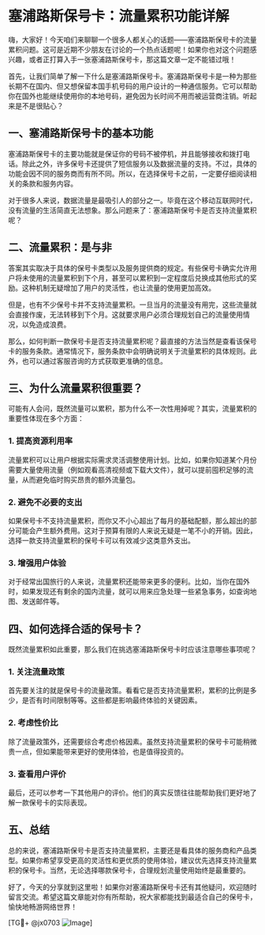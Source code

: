 # 塞浦路斯保号卡：流量累积功能详解

嗨，大家好！今天咱们来聊聊一个很多人都关心的话题——塞浦路斯保号卡的流量累积问题。这可是近期不少朋友在讨论的一个热点话题呢！如果你也对这个问题感兴趣，或者正打算入手一张塞浦路斯保号卡，那这篇文章一定不能错过哦！

首先，让我们简单了解一下什么是塞浦路斯保号卡。塞浦路斯保号卡是一种为那些长期不在国内、但又想保留本国手机号码的用户设计的一种通信服务。它可以帮助你在国外也能继续使用你的本地号码，避免因为长时间不用而被运营商注销。听起来是不是很贴心？

## 一、塞浦路斯保号卡的基本功能

塞浦路斯保号卡的主要功能就是保证你的号码不被停机，并且能够接收和拨打电话。除此之外，许多保号卡还提供了短信服务以及数据流量的支持。不过，具体的功能会因不同的服务商而有所不同。所以，在选择保号卡之前，一定要仔细阅读相关的条款和服务内容。

对于很多人来说，数据流量是最吸引人的部分之一。毕竟在这个移动互联网时代，没有流量的生活简直无法想象。那么问题来了：塞浦路斯保号卡是否支持流量累积呢？

## 二、流量累积：是与非

答案其实取决于具体的保号卡类型以及服务提供商的规定。有些保号卡确实允许用户将未使用的流量累积到下个月，甚至可以累积到一定程度后兑换成其他形式的奖励。这种机制无疑增加了用户的灵活性，也让流量的使用更加高效。

但是，也有不少保号卡并不支持流量累积。一旦当月的流量没有用完，这些流量就会直接作废，无法转移到下个月。这就要求用户必须合理规划自己的流量使用情况，以免造成浪费。

那么，如何判断一款保号卡是否支持流量累积呢？最直接的方法当然是查看该保号卡的服务条款。通常情况下，服务条款中会明确说明关于流量累积的具体规则。此外，也可以通过客服咨询的方式获取更准确的信息。

## 三、为什么流量累积很重要？

可能有人会问，既然流量可以累积，那为什么不一次性用掉呢？其实，流量累积的重要性体现在多个方面：

### 1. 提高资源利用率

流量累积可以让用户根据实际需求灵活调整使用计划。比如，如果你知道某个月份需要大量使用流量（例如观看高清视频或下载大文件），就可以提前囤积足够的流量，从而避免临时购买昂贵的额外流量包。

### 2. 避免不必要的支出

如果保号卡不支持流量累积，而你又不小心超出了每月的基础配额，那么超出的部分可能会产生额外费用。这对于预算有限的人来说无疑是一笔不小的开销。因此，选择一款支持流量累积的保号卡可以有效减少这类意外支出。

### 3. 增强用户体验

对于经常出国旅行的人来说，流量累积还能带来更多的便利。比如，当你在国外时，如果发现还有剩余的国内流量，就可以用来应急处理一些紧急事务，如查询地图、发送邮件等。

## 四、如何选择合适的保号卡？

既然流量累积如此重要，那么我们在挑选塞浦路斯保号卡时应该注意哪些事项呢？

### 1. 关注流量政策

首先要关注的就是保号卡的流量政策。看看它是否支持流量累积，累积的比例是多少，是否有时间限制等等。这些都是影响最终体验的关键因素。

### 2. 考虑性价比

除了流量政策外，还需要综合考虑价格因素。虽然支持流量累积的保号卡可能稍微贵一点，但如果能带来更好的使用体验，也是值得投资的。

### 3. 查看用户评价

最后，还可以参考一下其他用户的评价。他们的真实反馈往往能帮助我们更好地了解一款保号卡的实际表现。

## 五、总结

总的来说，塞浦路斯保号卡是否支持流量累积，主要还是看具体的服务商和产品类型。如果你希望享受更高的灵活性和更优质的使用体验，建议优先选择支持流量累积的保号卡。当然，无论选择哪款保号卡，合理规划流量使用始终是最重要的。

好了，今天的分享就到这里啦！如果你对塞浦路斯保号卡还有其他疑问，欢迎随时留言交流。希望这篇文章能对你有所帮助，祝大家都能找到最适合自己的保号卡，愉快地畅游网络世界！

[TG💪+ @jx0703 ![Image](https://github.com/user-attachments/assets/dbca1d08-cadb-493c-b0ec-ad6f7a83f270)]